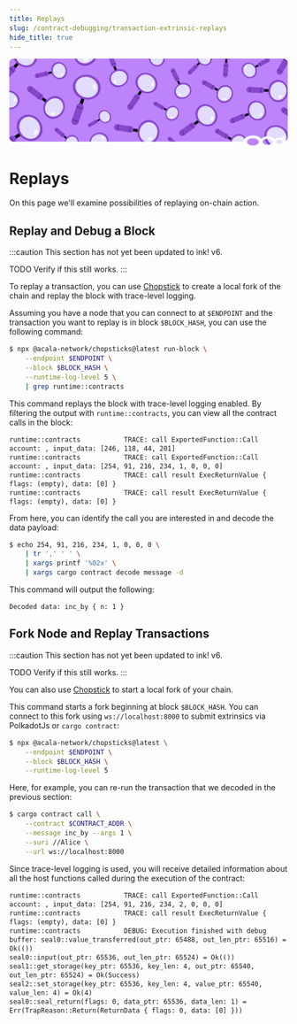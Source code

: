 ```yaml
---
title: Replays
slug: /contract-debugging/transaction-extrinsic-replays
hide_title: true
---
```


![Magnifying Glass Title Picture](/img/title/magnifying-glass.svg)

# Replays
On this page we'll examine possibilities of replaying on-chain action.

## Replay and Debug a Block

:::caution
This section has not yet been updated to ink! v6.

TODO Verify if this still works.
:::

To replay a transaction, you can use [Chopstick](https://github.com/AcalaNetwork/chopsticks) to create a local fork of the chain and replay the block with trace-level logging.

Assuming you have a node that you can connect to at `$ENDPOINT` and the transaction you want to replay is in block `$BLOCK_HASH`, you can use the following command:

```bash
$ npx @acala-network/chopsticks@latest run-block \
    --endpoint $ENDPOINT \
    --block $BLOCK_HASH \
    --runtime-log-level 5 \
    | grep runtime::contracts
```

This command replays the block with trace-level logging enabled. By filtering the output with `runtime::contracts`, you can view all the contract calls in the block:

```
runtime::contracts           TRACE: call ExportedFunction::Call account: , input_data: [246, 118, 44, 201]
runtime::contracts           TRACE: call ExportedFunction::Call account: , input_data: [254, 91, 216, 234, 1, 0, 0, 0]
runtime::contracts           TRACE: call result ExecReturnValue { flags: (empty), data: [0] }
runtime::contracts           TRACE: call result ExecReturnValue { flags: (empty), data: [0] }
```

From here, you can identify the call you are interested in and decode the data payload:

```bash
$ echo 254, 91, 216, 234, 1, 0, 0, 0 \
    | tr ',' ' ' \
    | xargs printf '%02x' \
    | xargs cargo contract decode message -d
```

This command will output the following:

```
Decoded data: inc_by { n: 1 }
```

## Fork Node and Replay Transactions

:::caution
This section has not yet been updated to ink! v6.

TODO Verify if this still works.
:::

You can also use [Chopstick](https://github.com/AcalaNetwork/chopsticks) to start a local fork of your chain.

This command starts a fork beginning at block `$BLOCK_HASH`. You can connect to this fork using `ws://localhost:8000` to submit extrinsics via PolkadotJs or `cargo contract`:

```bash
$ npx @acala-network/chopsticks@latest \
    --endpoint $ENDPOINT \
    --block $BLOCK_HASH \
    --runtime-log-level 5
```

Here, for example, you can re-run the transaction that we decoded in the previous section:

```bash
$ cargo contract call \
    --contract $CONTRACT_ADDR \
    --message inc_by --args 1 \
    --suri //Alice \
    --url ws://localhost:8000
```

Since trace-level logging is used, you will receive detailed information about all the host functions called during the execution of the contract:

```
runtime::contracts           TRACE: call ExportedFunction::Call account: , input_data: [254, 91, 216, 234, 2, 0, 0, 0]
runtime::contracts           TRACE: call result ExecReturnValue { flags: (empty), data: [0] }
runtime::contracts           DEBUG: Execution finished with debug buffer: seal0::value_transferred(out_ptr: 65488, out_len_ptr: 65516) = Ok(())
seal0::input(out_ptr: 65536, out_len_ptr: 65524) = Ok(())
seal1::get_storage(key_ptr: 65536, key_len: 4, out_ptr: 65540, out_len_ptr: 65524) = Ok(Success)
seal2::set_storage(key_ptr: 65536, key_len: 4, value_ptr: 65540, value_len: 4) = Ok(4)
seal0::seal_return(flags: 0, data_ptr: 65536, data_len: 1) = Err(TrapReason::Return(ReturnData { flags: 0, data: [0] }))
```
